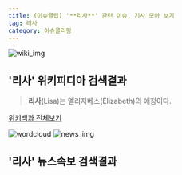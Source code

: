 ```yaml
---
title: (이슈클립) '**리사**' 관련 이슈, 기사 모아 보기
tag: 리사
category: 이슈클리핑
---
```

![wiki_img](https://user-images.githubusercontent.com/42597476/44503234-41136a80-a6d0-11e8-9071-6fc6418eafe4.png)
## **'**리사**'** 위키피디아 검색결과
>**리사**(Lisa)는 엘리자베스(Elizabeth)의 애칭이다.

<a href="https://ko.wikipedia.org/wiki/리사" target="_blank">위키백과 전체보기</a>

![wordcloud](https://s3.ap-northeast-2.amazonaws.com/lyrics101-wordcloud/2018-09-24-1537771239.png)
![news_img](https://user-images.githubusercontent.com/42597476/44507050-1206f400-a6e4-11e8-8d98-7ffbfebb353f.png)
## **'**리사**'** 뉴스속보 검색결과

